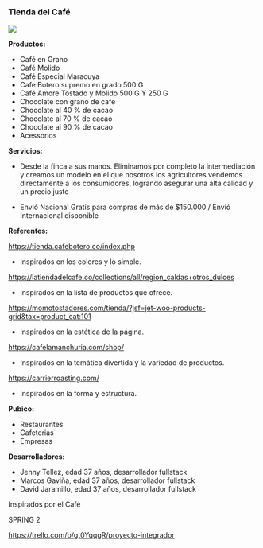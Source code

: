 ###  Tienda del Café

![](https://media.istockphoto.com/photos/cup-of-espresso-with-coffee-beans-picture-id1177900338?k=20&m=1177900338&s=612x612&w=0&h=rwLAoPzPiKdSbcdBFs4-TTt5O1Qpe0EFVY5KRqRPKmI=)

**Productos:**

- Café en Grano
- Café Molido
- Café Especial Maracuya
- Cafe Botero supremo en grado 500 G
- Café Amore Tostado y Molido 500 G Y 250 G
- Chocolate con grano de cafe
- Chocolate al 40 % de cacao
- Chocolate al 70 % de cacao
- Chocolate al 90 % de cacao
- Acessorios

**Servicios:**

- Desde la finca a sus manos. Eliminamos por completo la intermediación y creamos un modelo en el que nosotros los agricultores vendemos directamente a los consumidores, logrando asegurar una alta calidad y un precio justo

- Envió Nacional Gratis para compras de más de $150.000 / Envió Internacional disponible



**Referentes:**

https://tienda.cafebotero.co/index.php

- Inspirados en los colores y lo simple.

https://latiendadelcafe.co/collections/all/region_caldas+otros_dulces

- Inspirados en la lista de productos que ofrece.

https://momotostadores.com/tienda/?jsf=jet-woo-products-grid&tax=product_cat:101

- Inspirados en la estética de la página.

https://cafelamanchuria.com/shop/

- Inspirados en la temática divertida y la variedad de productos.

https://carrierroasting.com/

- Inspirados en la forma y estructura.

**Pubico:**

- Restaurantes
- Cafeterias
- Empresas

**Desarrolladores:**

- Jenny Tellez, edad 37 años, desarrollador fullstack
- Marcos Gaviña, edad 37 años, desarrollador fullstack
- David Jaramillo, edad 37 años, desarrollador fullstack

Inspirados por el Café

SPRING 2

https://trello.com/b/gt0YqqgR/proyecto-integrador